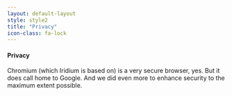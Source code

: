```yaml
---
layout: default-layout
style: style2
title: "Privacy"
icon-class: fa-lock
---
```


#### Privacy #
Chromium (which Iridium is based on) is a very secure browser, yes. But it does call home to Google. And we did even more to enhance security to the maximum extent possible.
